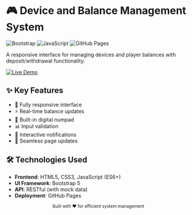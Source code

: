# 🎮 Device and Balance Management System

![Bootstrap](https://img.shields.io/badge/Bootstrap-7952B3?style=flat&logo=bootstrap&logoColor=white)
![JavaScript](https://img.shields.io/badge/JavaScript-F7DF1E?style=flat&logo=javascript&logoColor=black)
![GitHub Pages](https://img.shields.io/badge/GitHub%20Pages-222?style=flat&logo=githubpages&logoColor=white)

A responsive interface for managing devices and player balances with deposit/withdrawal functionality.

[![Live Demo](https://img.shields.io/badge/🚀_Live_Demo-8A2BE2)](https://mstislavtceva.github.io/Balance-Management/)

## ✨ Key Features

- 📱 Fully responsive interface
- ⚡ Real-time balance updates
- 🔢 Built-in digital numpad
- 📊 Input validation
- 💬 Interactive notifications
- 🔄 Seamless page updates

## 🛠 Technologies Used

- **Frontend**: HTML5, CSS3, JavaScript (ES6+)
- **UI Framework**: Bootstrap 5
- **API**: RESTful (with mock data)
- **Deployment**: GitHub Pages

<div align="center"> <sub>Built with ❤️ for efficient system management</sub> </div> 
